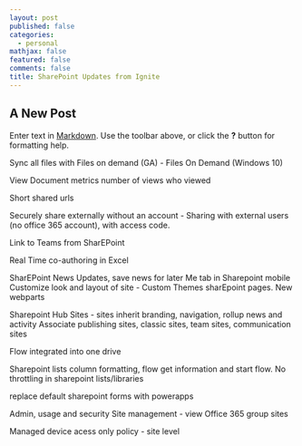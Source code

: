 ```yaml
---
layout: post
published: false
categories:
  - personal
mathjax: false
featured: false
comments: false
title: SharePoint Updates from Ignite
---
```

## A New Post

Enter text in [Markdown](http://daringfireball.net/projects/markdown/). Use the toolbar above, or click the **?** button for formatting help.

Sync all files with Files on demand (GA) - Files On Demand (Windows 10)

View Document metrics number of views who viewed

Short shared urls

Securely share externally without an account - Sharing with external users (no office 365 account), with access code.

Link to Teams from SharEPoint

Real Time co-authoring in Excel

SharEPoint News Updates, save news for later
Me tab in Sharepoint mobile
Customize look and layout of site - Custom Themes sharEpoint pages.
New webparts


Sharepoint Hub Sites - sites inherit branding, navigation, rollup news and activity
Associate publishing sites, classic sites, team sites, communication sites


Flow integrated into one drive

Sharepoint lists column formatting, flow get information and start flow.
No throttling in sharepoint lists/libraries

replace default sharepoint forms with powerapps

Admin, usage and security
Site management - view Office 365 group sites

Managed device acess only policy - site level